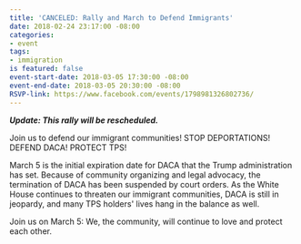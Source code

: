 ```yaml
---
title: 'CANCELED: Rally and March to Defend Immigrants'
date: 2018-02-24 23:17:00 -08:00
categories:
- event
tags:
- immigration
is featured: false
event-start-date: 2018-03-05 17:30:00 -08:00
event-end-date: 2018-03-05 20:30:00 -08:00
RSVP-link: https://www.facebook.com/events/1798981326802736/
---
```


***Update: This rally will be rescheduled.***


Join us to defend our immigrant communities!
STOP DEPORTATIONS!
DEFEND DACA!
PROTECT TPS!

March 5 is the initial expiration date for DACA that the Trump administration has set. Because of community organizing and legal advocacy, the termination of DACA has been suspended by court orders. As the White House continues to threaten our immigrant communities, DACA is still in jeopardy, and many TPS holders' lives hang in the balance as well. 

Join us on March 5: We, the community, will continue to love and protect each other.